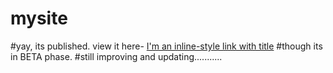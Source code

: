# mysite
#yay, its published. view it here- [I'm an inline-style link with title](https://ary-an7.github.io "ARyan_7")
#though its in BETA phase.
#still improving and updating...........
